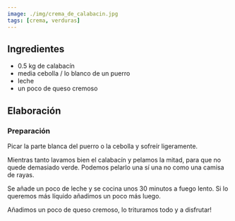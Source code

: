 ```yaml
---
image: ./img/crema_de_calabacin.jpg
tags: [crema, verduras]
---
```


## Ingredientes

- 0.5 kg de calabacín
- media cebolla / lo blanco de un puerro
- leche
- un poco de queso cremoso

## Elaboración

### Preparación

Picar la parte blanca del puerro o la cebolla y sofreír ligeramente.

Mientras tanto lavamos bien el calabacín y pelamos la mitad, para que no quede demasiado verde. Podemos pelarlo una sí una no como una camisa de rayas.

Se añade un poco de leche y se cocina unos 30 minutos a fuego lento. Si lo queremos más líquido añadimos un poco más luego.

Añadimos un poco de queso cremoso, lo trituramos todo y a disfrutar!

